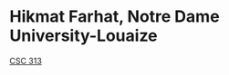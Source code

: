# Hikmat Farhat, Notre Dame University-Louaize

[CSC 313](https://github.com/hikmatfarhat-ndu/csc313-lectures.git)
<!-- If your are my student this semster below are the links that 
contain information about the courses i am teaching

1. Program Design and Data Abstraction II [CSC213](/csc213/)

1. Theorey of Computation [CSC311](/csc311/)

1. Analysis of Algorithms [CSC325](/csc325/)

1. Operating Systems [CSC414](/csc414/) 
-->
